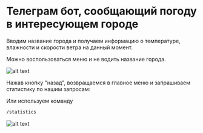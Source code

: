 # Телеграм бот, сообщающий погоду в интересующем городе

Вводим название города и получаем информацию о температуре, влажности и скорости ветра на данный момент.

Можно воспользоваться меню и не водить название города.

![alt text](https://sun9-15.userapi.com/impg/lJ_P1wuttakBTyxRIoLeD-j5yY1AiBEER3XEzw/ORkiRh-Rgqs.jpg?size=628x738&quality=95&sign=f9c65b936ebfd9674df11b5f34dc86af&type=album)

Нажав кнопку "назад", возвращаемся в главное меню и запрашиваем статистику по нашим запросам:

Или используем команду
```sh
/statistics
```
![alt text](https://sun9-43.userapi.com/impg/dA58ICefCzHAE4lGWuxpuPwIgTktsUinZNUNHg/dIleEvB04QI.jpg?size=634x1002&quality=95&sign=acf8f80e2761b3162d8db92be8eeb8ab&type=album)
